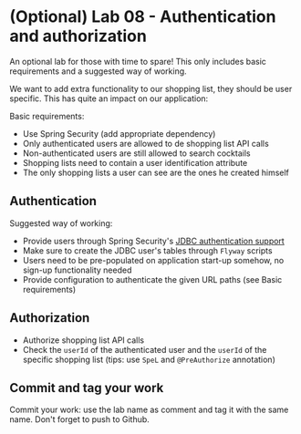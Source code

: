 # (Optional) Lab 08 - Authentication and authorization

An optional lab for those with time to spare! This only includes basic requirements and a suggested way of working.

We want to add extra functionality to our shopping list, they should be user specific. This has quite an impact on our
application:

Basic requirements:

* Use Spring Security (add appropriate dependency)
* Only authenticated users are allowed to de shopping list API calls
* Non-authenticated users are still allowed to search cocktails
* Shopping lists need to contain a user identification attribute
* The only shopping lists a user can see are the ones he created himself

## Authentication

Suggested way of working:

* Provide users through Spring
  Security's [JDBC authentication support](https://docs.spring.io/spring-security/reference/servlet/authentication/passwords/jdbc.html)
* Make sure to create the JDBC user's tables through ``Flyway`` scripts
* Users need to be pre-populated on application start-up somehow, no sign-up functionality needed
* Provide configuration to authenticate the given URL paths (see Basic requirements)

## Authorization

* Authorize shopping list API calls
* Check the ``userId`` of the authenticated user and the ``userId`` of the specific shopping list (tips: use ``SpeL``
  and ``@PreAuthorize`` annotation)

## Commit and tag your work

Commit your work: use the lab name as comment and tag it with the same name. Don't forget to push to Github.